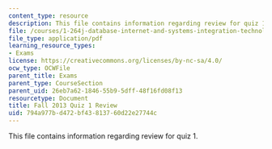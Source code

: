 ```yaml
---
content_type: resource
description: This file contains information regarding review for quiz 1.
file: /courses/1-264j-database-internet-and-systems-integration-technologies-fall-2013/794a977bd472bf43813760d22e27744c_MIT1_264JF13_review.pdf
file_type: application/pdf
learning_resource_types:
- Exams
license: https://creativecommons.org/licenses/by-nc-sa/4.0/
ocw_type: OCWFile
parent_title: Exams
parent_type: CourseSection
parent_uid: 26eb7a62-1846-55b9-5dff-48f16fd08f13
resourcetype: Document
title: Fall 2013 Quiz 1 Review
uid: 794a977b-d472-bf43-8137-60d22e27744c
---
```

This file contains information regarding review for quiz 1.